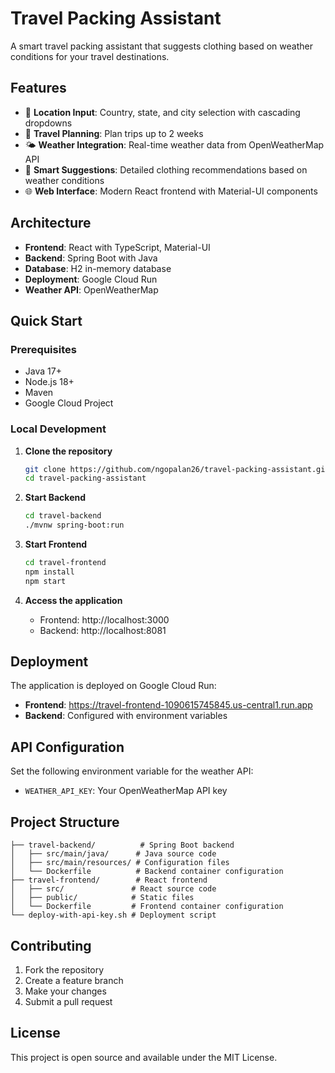 # Travel Packing Assistant

A smart travel packing assistant that suggests clothing based on weather conditions for your travel destinations.

## Features

- 📍 **Location Input**: Country, state, and city selection with cascading dropdowns
- 📅 **Travel Planning**: Plan trips up to 2 weeks
- 🌤️ **Weather Integration**: Real-time weather data from OpenWeatherMap API
- 👕 **Smart Suggestions**: Detailed clothing recommendations based on weather conditions
- 🌐 **Web Interface**: Modern React frontend with Material-UI components

## Architecture

- **Frontend**: React with TypeScript, Material-UI
- **Backend**: Spring Boot with Java
- **Database**: H2 in-memory database
- **Deployment**: Google Cloud Run
- **Weather API**: OpenWeatherMap

## Quick Start

### Prerequisites
- Java 17+
- Node.js 18+
- Maven
- Google Cloud Project

### Local Development

1. **Clone the repository**
   ```bash
   git clone https://github.com/ngopalan26/travel-packing-assistant.git
   cd travel-packing-assistant
   ```

2. **Start Backend**
   ```bash
   cd travel-backend
   ./mvnw spring-boot:run
   ```

3. **Start Frontend**
   ```bash
   cd travel-frontend
   npm install
   npm start
   ```

4. **Access the application**
   - Frontend: http://localhost:3000
   - Backend: http://localhost:8081

## Deployment

The application is deployed on Google Cloud Run:

- **Frontend**: https://travel-frontend-1090615745845.us-central1.run.app
- **Backend**: Configured with environment variables

## API Configuration

Set the following environment variable for the weather API:
- `WEATHER_API_KEY`: Your OpenWeatherMap API key

## Project Structure

```
├── travel-backend/          # Spring Boot backend
│   ├── src/main/java/      # Java source code
│   ├── src/main/resources/ # Configuration files
│   └── Dockerfile          # Backend container configuration
├── travel-frontend/        # React frontend
│   ├── src/               # React source code
│   ├── public/            # Static files
│   └── Dockerfile         # Frontend container configuration
└── deploy-with-api-key.sh # Deployment script
```

## Contributing

1. Fork the repository
2. Create a feature branch
3. Make your changes
4. Submit a pull request

## License

This project is open source and available under the MIT License.
